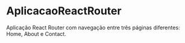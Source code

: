 # AplicacaoReactRouter
Aplicação React Router com navegação entre três páginas diferentes: Home, About e Contact.
